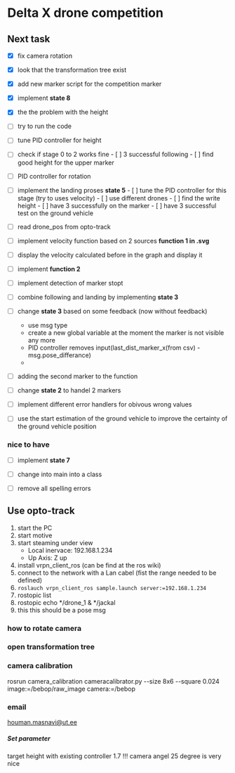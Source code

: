 # Delta X drone competition

## Next task

- [x] fix camera rotation
- [x] look that the transformation tree exist
- [x] add new marker script for the competition marker 
- [x] implement **state 8**


- [x] the the problem with the height
 


- [ ] try to run the code
- [ ] tune PID controller for height
- [ ] check if stage 0 to 2 works fine
      - [ ] 3 successful following
      - [ ] find good height for the upper marker



- [ ] PID controller for rotation 
- [ ] implement the landing proses **state 5** 
      - [ ] tune the PID controller for this stage (try to uses velocity) 
      - [ ] use different drones
      - [ ] find the write height
      - [ ] have 3 successfully on the marker 
      - [ ] have 3 successful test on the ground vehicle


- [ ] read drone_pos from opto-track
- [ ] implement velocity function based on 2 sources **function 1 in .svg**
- [ ] display the velocity calculated before in the graph and display it
- [ ] implement **function 2**
- [ ] implement detection of marker stopt 
- [ ] combine following and landing by implementing  **state 3**
- [ ] change **state 3** based on some feedback (now without feedback) 
    - use msg type 
    - create a new global variable at the moment the marker is not visible any more
    - PID controller removes input(last_dist_marker_x(from csv) - msg.pose_differance)  
    - 
- [ ] adding the second marker to the function
- [ ] change **state 2** to handel 2 markers
- [ ] implement different error handlers for obivous wrong values
- [ ] use the start estimation of the ground vehicle to improve the certainty of the ground vehicle position

### nice to have
- [ ] implement **state 7**
- [ ] change into main into a class
- [ ] remove all spelling errors


## Use opto-track 

1. start the PC
2. start motive
3. start steaming under view 
	- Local inervace: 192.168.1.234
	- Up Axis:  Z up
4. install vrpn_client_ros (can be find at the ros wiki)
5. connect to the network with a Lan cabel (fist the range needed to be defined)
5. `roslauch vrpn_client_ros sample.launch server:=192.168.1.234`
6. rostopic list 
7. rostopic echo \*/drone_1 & \*/jackal
8. this this should be a pose msg


### how to rotate camera


### open transformation tree



### camera calibration 

rosrun camera_calibration cameracalibrator.py --size 8x6 --square 0.024 image:=/bebop/raw_image camera:=/bebop


### email

houman.masnavi@ut.ee



##### Set parameter

target height with existing controller  1.7 !!!
camera angel 25 degree is very nice